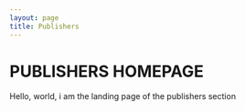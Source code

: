 ```yaml
---
layout: page
title: Publishers
---
```


# PUBLISHERS HOMEPAGE

Hello, world, i am the landing page of the publishers section